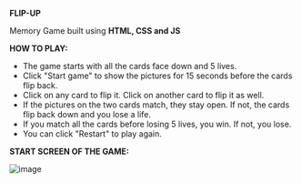 **FLIP-UP**

Memory Game built using **HTML, CSS and JS**

**HOW TO PLAY:**

- The game starts with all the cards face down and 5 lives.
- Click "Start game" to show the pictures for 15 seconds before the cards flip back.
- Click on any card to flip it. Click on another card to flip it as well.
- If the pictures on the two cards match, they stay open. If not, the cards flip back down and you lose a life.
- If you match all the cards before losing 5 lives, you win. If not, you lose.
- You can click "Restart" to play again.


**START SCREEN OF THE GAME:**

![image](https://github.com/aishu-ch/Memory-game/assets/150415443/a55b48c2-fda3-4540-90b0-995e679f552f)







